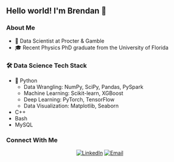 ## Hello world! I'm Brendan 👋

### About Me
- :office: Data Scientist at Procter & Gamble
- 🎓 Recent Physics PhD graduate from the University of Florida


### 🛠 Data Science Tech Stack

- :snake: Python
  - Data Wrangling: NumPy, SciPy, Pandas, PySpark
  - Machine Learning: Scikit-learn, XGBoost
  - Deep Learning: PyTorch, TensorFlow
  - Data Visualization: Matplotlib, Seaborn 
- C++
- Bash
- MySQL

### Connect With Me

<p align="center">
<a href="https://linkedin.com/in/brendandobrien1/"><img alt="LinkedIn" src="https://img.shields.io/badge/LinkedIn-Brendan%20O'Brien%20-blue?style=flat-square&logo=linkedin"></a>
<a href="brendandobrien1@gmail.com"><img alt="Email" src="https://img.shields.io/badge/Email-brendandobrien1@gmail.com-blue?style=flat-square&logo=gmail"></a>
</p>



